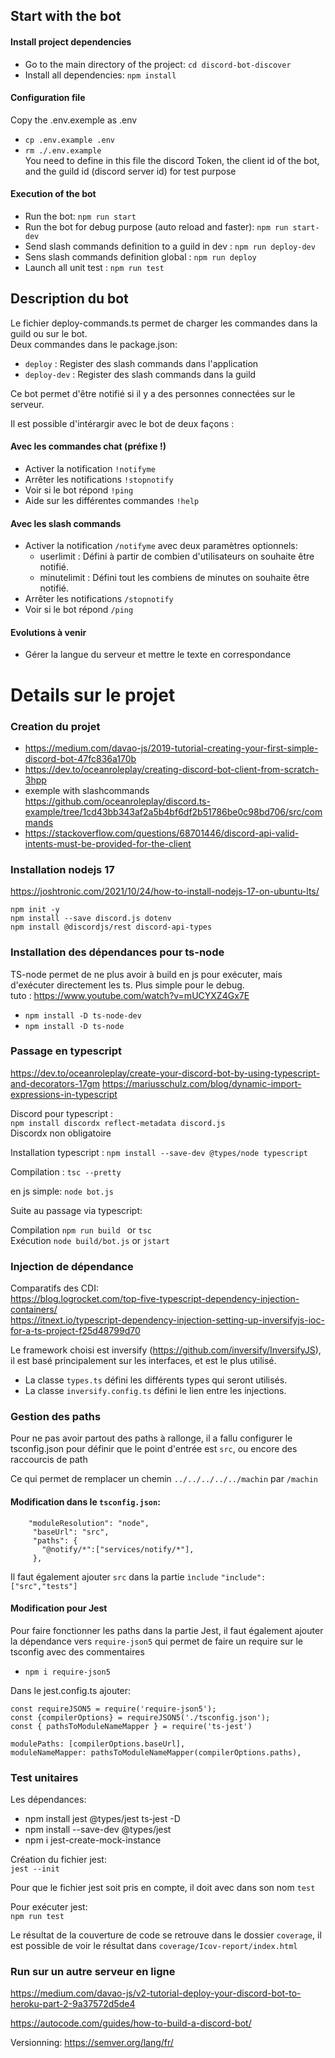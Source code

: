 ## Start with the bot 

#### Install project dependencies
* Go to the main directory of the project: `cd discord-bot-discover`
* Install all dependencies: `npm install`

#### Configuration file
Copy the .env.exemple as .env
* `cp .env.example .env`  
* `rm ./.env.example`  
You need to define in this file the discord Token, the client id of the bot, and the guild id (discord server id) for test purpose

#### Execution of the bot
- Run the bot: `npm run start`
- Run the bot for debug purpose (auto reload and faster): `npm run start-dev`
- Send slash commands definition to a guild in dev : `npm run deploy-dev`
- Sens slash commands definition global : `npm run deploy`
- Launch all unit test : `npm run test`





## Description du bot 

Le fichier deploy-commands.ts permet de charger les commandes dans la guild ou sur le bot.  
Deux commandes dans le package.json:  
* `deploy` : Register des slash commands dans l'application 
* `deploy-dev` : Register des slash commands dans la guild 

Ce bot permet d'être notifié si il y a des personnes connectées sur le serveur.  

Il est possible d'intérargir avec le bot de deux façons : 

#### Avec les commandes chat (préfixe !)
* Activer la notification `!notifyme`
* Arrêter les notifications `!stopnotify`
* Voir si le bot répond `!ping`
* Aide sur les différentes commandes `!help`

#### Avec les slash commands
* Activer la notification `/notifyme` avec deux paramètres optionnels:
    - userlimit : Défini à partir de combien d'utilisateurs on souhaite être notifié.
    - minutelimit : Défini tout les combiens de minutes on souhaite être notifié.
* Arrêter les notifications `/stopnotify`
* Voir si le bot répond `/ping`


#### Evolutions à venir 
* Gérer la langue du serveur et mettre le texte en correspondance 







# Details sur le projet 

### Creation du projet 
* https://medium.com/davao-js/2019-tutorial-creating-your-first-simple-discord-bot-47fc836a170b
* https://dev.to/oceanroleplay/creating-discord-bot-client-from-scratch-3hpp
* exemple with slashcommands https://github.com/oceanroleplay/discord.ts-example/tree/1cd43bb343af2a5b4bf6df2b51786be0c98bd706/src/commands
* https://stackoverflow.com/questions/68701446/discord-api-valid-intents-must-be-provided-for-the-client

### Installation nodejs  17 
https://joshtronic.com/2021/10/24/how-to-install-nodejs-17-on-ubuntu-lts/

`npm init -y`  
`npm install --save discord.js dotenv`  
`npm install @discordjs/rest discord-api-types`

### Installation des dépendances pour ts-node 
TS-node permet de ne plus avoir à build en js pour exécuter, mais d'exécuter directement les ts. Plus simple pour le debug.  
tuto : https://www.youtube.com/watch?v=mUCYXZ4Gx7E  
- `npm install -D ts-node-dev`
- `npm install -D ts-node`

### Passage en typescript 
https://dev.to/oceanroleplay/create-your-discord-bot-by-using-typescript-and-decorators-17gm
https://mariusschulz.com/blog/dynamic-import-expressions-in-typescript

Discord pour typescript :  
`npm install discordx reflect-metadata discord.js`  
Discordx non obligatoire

Installation typescript : 
`npm install --save-dev @types/node typescript`

Compilation : 
`tsc --pretty`

en js simple: `node bot.js`

Suite au passage via typescript:

Compilation `npm run build ` or `tsc`  
Exécution `node build/bot.js` or `jstart`

### Injection de dépendance 

Comparatifs des CDI:  
https://blog.logrocket.com/top-five-typescript-dependency-injection-containers/  
https://itnext.io/typescript-dependency-injection-setting-up-inversifyjs-ioc-for-a-ts-project-f25d48799d70

Le framework choisi est inversify (https://github.com/inversify/InversifyJS), il est basé principalement sur les interfaces, et est le plus utilisé.

* La classe `types.ts` défini les différents types qui seront utilisés. 
* La classe `inversify.config.ts` défini le lien entre les injections. 


### Gestion des paths 
Pour ne pas avoir partout des paths à rallonge, il a fallu configurer le tsconfig.json pour définir que le point d'entrée est `src`, ou encore des raccourcis de path   

Ce qui permet de remplacer un chemin `../../../../../machin` par `/machin` 

#### Modification dans le `tsconfig.json`:
```
    "moduleResolution": "node",   
     "baseUrl": "src",           
     "paths": {
       "@notify/*":["services/notify/*"], 
     },
```
Il faut également ajouter `src` dans la partie `ìnclude`
`"include": ["src","tests"]`

#### Modification pour Jest
Pour faire fonctionner les paths dans la partie Jest, il faut également ajouter  la dépendance vers `require-json5` qui permet de faire un require sur le tsconfig avec des commentaires
* `npm i require-json5`   

Dans le jest.config.ts ajouter: 
```
const requireJSON5 = require('require-json5');
const {compilerOptions} = requireJSON5('./tsconfig.json');
const { pathsToModuleNameMapper } = require('ts-jest')

modulePaths: [compilerOptions.baseUrl],
moduleNameMapper: pathsToModuleNameMapper(compilerOptions.paths),
```


### Test unitaires 

Les dépendances:  
* npm install jest @types/jest ts-jest -D
* npm install --save-dev @types/jest
* npm i jest-create-mock-instance

Création du fichier jest:  
`jest --init`

Pour que le fichier jest soit pris en compte, il doit avec dans son nom `test`

Pour exécuter jest:  
`npm run test`

Le résultat de la couverture de code se retrouve dans le dossier `coverage`, il est possible de voir le résultat dans `coverage/Icov-report/index.html`



### Run sur un autre serveur en ligne 
https://medium.com/davao-js/v2-tutorial-deploy-your-discord-bot-to-heroku-part-2-9a37572d5de4

https://autocode.com/guides/how-to-build-a-discord-bot/






Versionning: https://semver.org/lang/fr/